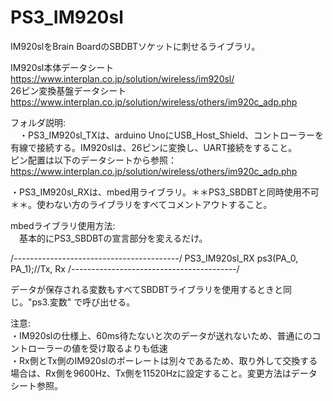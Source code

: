 # PS3_IM920sl
IM920slをBrain BoardのSBDBTソケットに刺せるライブラリ。

IM920sl本体データシート<br>
https://www.interplan.co.jp/solution/wireless/im920sl/
<br>26ピン変換基盤データシート<br>
https://www.interplan.co.jp/solution/wireless/others/im920c_adp.php

フォルダ説明:<br>
　・PS3_IM920sl_TXは、arduino UnoにUSB_Host_Shield、コントローラーを有線で接続する。IM920slは、26ピンに変換し、UART接続をすること。<br>
     ピン配置は以下のデータシートから参照：https://www.interplan.co.jp/solution/wireless/others/im920c_adp.php
 
  ・PS3_IM920sl_RXは、mbed用ライブラリ。＊＊PS3_SBDBTと同時使用不可＊＊。使わない方のライブラリをすべてコメントアウトすること。
  
mbedライブラリ使用方法:<br>
　基本的にPS3_SBDBTの宣言部分を変えるだけ。
 
 /*-----------------------------------------*/
 PS3_IM920sl_RX ps3(PA_0, PA_1);//Tx, Rx
 /*-----------------------------------------*/
 
 データが保存される変数もすべてSBDBTライブラリを使用するときと同じ。"ps3.変数" で呼び出せる。
 
注意:<br>
  ・IM920slの仕様上、60ms待たないと次のデータが送れないため、普通にのコントローラーの値を受け取るよりも低速<br>
  ・Rx側とTx側のIM920slのボーレートは別々であるため、取り外して交換する場合は、Rx側を9600Hz、Tx側を11520Hzに設定すること。変更方法はデータシート参照。
